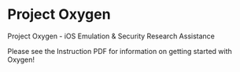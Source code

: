 # Project Oxygen
 Project Oxygen - iOS Emulation & Security Research Assistance

Please see the Instruction PDF for information on getting started with Oxygen!
